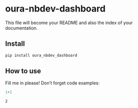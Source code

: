 oura-nbdev-dashboard
================

<!-- WARNING: THIS FILE WAS AUTOGENERATED! DO NOT EDIT! -->

This file will become your README and also the index of your
documentation.

## Install

``` sh
pip install oura_nbdev_dashboard
```

## How to use

Fill me in please! Don’t forget code examples:

``` python
1+1
```

    2
